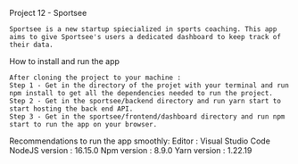 Project 12 - Sportsee

    Sportsee is a new startup spiecialized in sports coaching. This app aims to give Sportsee's users a dedicated dashboard to keep track of their data.

How to install and run the app

    After cloning the project to your machine :
    Step 1 - Get in the directory of the projet with your terminal and run npm install to get all the dependencies needed to run the project.
    Step 2 - Get in the sportsee/backend directory and run yarn start to start hosting the back end API.
    Step 3 - Get in the sportsee/frontend/dashboard directory and run npm start to run the app on your browser.

Recommendations to run the app smoothly:
Editor : Visual Studio Code
NodeJS version : 16.15.0
Npm version : 8.9.0
Yarn version : 1.22.19
